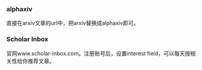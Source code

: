 ### alphaxiv

直接在arxiv文章的url中，把arxiv替换成alphaxiv即可。

### Scholar Inbox

官网www.scholar-inbox.com。注册账号后，设置interest field，可以每天按相关性给你推荐文章。